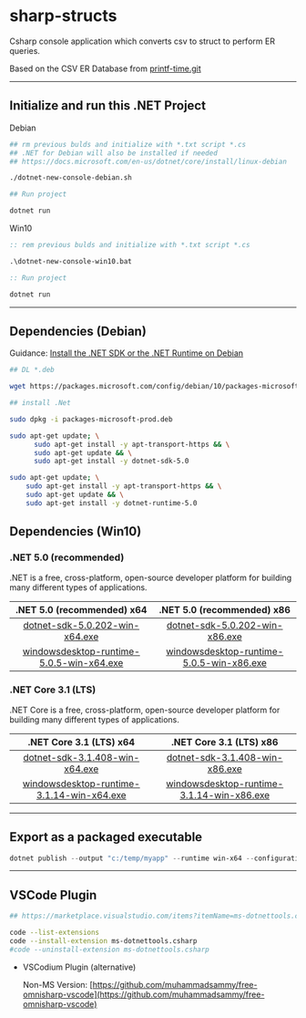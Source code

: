 # sharp-structs

Csharp console application which converts csv to struct to perform ER queries.

Based on the CSV ER Database from [printf-time.git](https://github.com/mezcel/printf-time.git)

---

## Initialize and run this .NET Project

Debian
```bash
## rm previous bulds and initialize with *.txt script *.cs
## .NET for Debian will also be installed if needed
## https://docs.microsoft.com/en-us/dotnet/core/install/linux-debian

./dotnet-new-console-debian.sh

## Run project

dotnet run
```

Win10
```bat
:: rem previous bulds and initialize with *.txt script *.cs

.\dotnet-new-console-win10.bat

:: Run project

dotnet run
```

---

## Dependencies (Debian)

Guidance: [Install the .NET SDK or the .NET Runtime on Debian](https://docs.microsoft.com/en-us/dotnet/core/install/linux-debian)

```sh
## DL *.deb

wget https://packages.microsoft.com/config/debian/10/packages-microsoft-prod.deb -O packages-microsoft-prod.deb

## install .Net

sudo dpkg -i packages-microsoft-prod.deb

sudo apt-get update; \
	  sudo apt-get install -y apt-transport-https && \
	  sudo apt-get update && \
	  sudo apt-get install -y dotnet-sdk-5.0

sudo apt-get update; \
    sudo apt-get install -y apt-transport-https && \
    sudo apt-get update && \
    sudo apt-get install -y dotnet-runtime-5.0
```

## Dependencies (Win10)

### .NET 5.0 (recommended)

.NET is a free, cross-platform, open-source developer platform for building many different types of applications.

| .NET 5.0 (recommended) x64 | .NET 5.0 (recommended) x86 |
| :---: | :---: |
| [dotnet-sdk-5.0.202-win-x64.exe](https://download.visualstudio.microsoft.com/download/pr/2de622da-5342-48ec-b997-8b025d8ee478/5c11b643ea7534f749cd3f0e0302715a/dotnet-sdk-5.0.202-win-x64.exe) | [dotnet-sdk-5.0.202-win-x86.exe](https://download.visualstudio.microsoft.com/download/pr/4e1426ee-1560-4df2-b307-692e28941ebf/aa8910349571ff68407e42ed63ee5f5d/dotnet-sdk-5.0.202-win-x86.exe) |
| [windowsdesktop-runtime-5.0.5-win-x64.exe](https://download.visualstudio.microsoft.com/download/pr/c1ef0b3f-9663-4fc5-85eb-4a9cadacdb87/52b890f91e6bd4350d29d2482038df1c/windowsdesktop-runtime-5.0.5-win-x64.exe) | [windowsdesktop-runtime-5.0.5-win-x86.exe](https://download.visualstudio.microsoft.com/download/pr/c089205d-4f58-4f8d-ad84-c92eaf2f3411/5cd3f9b3bd089c09df14dbbfb64124a4/windowsdesktop-runtime-5.0.5-win-x86.exe) |

### .NET Core 3.1 (LTS)

.NET Core is a free, cross-platform, open-source developer platform for building many different types of applications.

| .NET Core 3.1 (LTS) x64 | .NET Core 3.1 (LTS) x86 |
| :---: | :---: |
|[dotnet-sdk-3.1.408-win-x64.exe](https://download.visualstudio.microsoft.com/download/pr/fa20039c-5871-4597-8a7b-f0553a12edcc/4fb1cce6214049fe639dd230a9265133/dotnet-sdk-3.1.408-win-x64.exe)|[dotnet-sdk-3.1.408-win-x86.exe](https://download.visualstudio.microsoft.com/download/pr/d5821095-b8e2-47fd-b6a0-815beeefb0d4/f9b8a167f7e389b5e0207ada20caa1e9/dotnet-sdk-3.1.408-win-x86.exe)|
|[windowsdesktop-runtime-3.1.14-win-x64.exe](https://download.visualstudio.microsoft.com/download/pr/88437980-f813-4a01-865c-f992ad4909bb/9a936984781f6ce3526ffc946267e0ea/windowsdesktop-runtime-3.1.14-win-x64.exe)|[windowsdesktop-runtime-3.1.14-win-x86.exe](https://download.visualstudio.microsoft.com/download/pr/f449f435-25d3-4d5c-ad14-0c84f5131dea/a597530464689595a430407e440787c4/windowsdesktop-runtime-3.1.14-win-x86.exe)|

---

## Export as a packaged executable
```ps1
dotnet publish --output "c:/temp/myapp" --runtime win-x64 --configuration Release -p:PublishSingleFile=true -p:PublishTrimmed=true --self-contained true
```

---

## VSCode Plugin

```sh
## https://marketplace.visualstudio.com/items?itemName=ms-dotnettools.csharp

code --list-extensions
code --install-extension ms-dotnettools.csharp
#code --uninstall-extension ms-dotnettools.csharp
```

* VSCodium Plugin (alternative)

    Non-MS Version: [https://github.com/muhammadsammy/free-omnisharp-vscode](https://github.com/muhammadsammy/free-omnisharp-vscode)